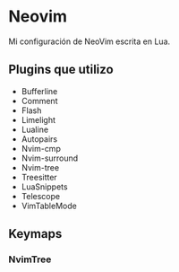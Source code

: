 # Neovim
Mi configuración de NeoVim escrita en Lua.

## Plugins que utilizo

* Bufferline
* Comment
* Flash
* Limelight
* Lualine
* Autopairs
* Nvim-cmp
* Nvim-surround
* Nvim-tree
* Treesitter
* LuaSnippets
* Telescope
* VimTableMode

## Keymaps

### NvimTree

